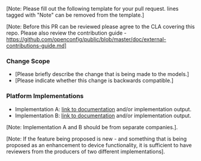 [Note: Please fill out the following template for your pull request. lines
tagged with "Note" can be removed from the template.]

[Note: Before this PR can be reviewed please agree to the CLA covering this
repo. Please also review the contribution guide -
https://github.com/openconfig/public/blob/master/doc/external-contributions-guide.md]

### Change Scope

* [Please briefly describe the change that is being made to the models.]
* [Please indicate whether this change is backwards compatible.]

### Platform Implementations

 * Implementation A: [link to documentation](http://foo.com) and/or
   implementation output.
 * Implementation B: [link to documentation](http://foo.com) and/or
   implementation output.

[Note: Implementation A and B should be from separate companies.]. 

[Note: If the feature being proposed is new - and something that is being
proposed as an enhancement to device functionality, it is sufficient to have
reviewers from the producers of two different implementations].
